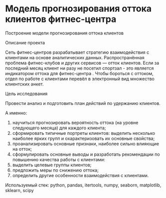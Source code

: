 # Модель прогнозирования оттока клиентов фитнес-центра

Построение модели прогнозирования оттока клиентов

Описание проекта

Сеть фитнес-центров разрабатывает стратегию взаимодействия с клиентами на основе аналитических данных. Распространённая проблема фитнес-клубов и других сервисов — отток клиентов. Если за последний месяц клиент ни разу не посетил спортзал - это является индикатором оттока для фитнес-центра . Чтобы бороться с оттоком, отдел по работе с клиентами перевёл в электронный вид множество клиентских анкет.

Цель исследования

Провести анализ и подготовить план действий по удержанию клиентов. 

А именно:

1. научиться прогнозировать вероятность оттока (на уровне следующего месяца) для каждого клиента;
2. сформировать типичные портреты клиентов: выделить несколько наиболее ярких групп и охарактеризовать их основные свойства;
3. проанализировать основные признаки, наиболее сильно влияющие на отток;
4. сформулировать основные выводы и разработать рекомендации по повышению качества работы с клиентами:
5. выделить целевые группы клиентов;
6. предложить меры по снижению оттока;
7. определить другие особенности взаимодействия с клиентами.

Используемый стек: python, pandas, itertools, numpy, seaborn, matplotlib, sklearn, scipy
